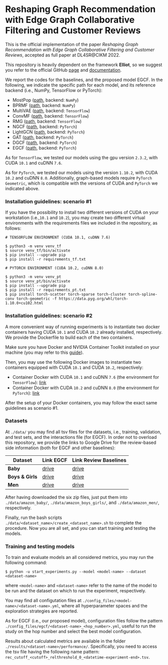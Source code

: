 # Reshaping Graph Recommendation with Edge Graph Collaborative Filtering and Customer Reviews

This is the official implementation of the paper _Reshaping Graph Recommendation with Edge Graph Collaborative Filtering and Customer Reviews_, accepted as full paper at DL4SR@CIKM 2022.

This repository is heavily dependent on the framework **Elliot**, so we suggest you refer to the official GitHub [page](https://github.com/sisinflab/elliot) and [documentation](https://elliot.readthedocs.io/en/latest/).

We report the codes for the baselines, and the proposed model EGCF. In the following, we indicate the specific path for each model, and its reference backend (i.e., NumPy, TensorFlow or PyTorch):

- MostPop ([path](https://anonymous.4open.science/r/Edge-Graph-Collaborative-Filtering-D0D3/elliot/recommender/unpersonalized/most_popular/most_popular.py), backend: `NumPy`)
- BPRMF ([path](https://anonymous.4open.science/r/Edge-Graph-Collaborative-Filtering-D0D3/elliot/recommender/latent_factor_models/BPRMF/BPRMF.py), backend: `NumPy`)
- MultiVAE ([path](https://anonymous.4open.science/r/Edge-Graph-Collaborative-Filtering-D0D3/elliot/recommender/autoencoders/vae/multi_vae.py), backend: `TensorFlow`)
- ConvMF ([path](https://anonymous.4open.science/r/Edge-Graph-Collaborative-Filtering-D0D3/external/models/convmf/ConvMF.py), backend: `TensorFlow`)
- RMG ([path](https://anonymous.4open.science/r/Edge-Graph-Collaborative-Filtering-D0D3/external/models/rmg/RMG.py), backend: `TensorFlow`)
- NGCF ([path](https://anonymous.4open.science/r/Edge-Graph-Collaborative-Filtering-D0D3/external/models/ngcf/NGCF.py), backend: `PyTorch`)
- LightGCN ([path](https://anonymous.4open.science/r/Edge-Graph-Collaborative-Filtering-D0D3/external/models/lightgcn/LightGCN.py), backend: `PyTorch`)
- GAT ([path](https://anonymous.4open.science/r/Edge-Graph-Collaborative-Filtering-D0D3/external/models/gat/GAT.py), backend: `PyTorch`)
- DGCF ([path](https://anonymous.4open.science/r/Edge-Graph-Collaborative-Filtering-D0D3/external/models/dgcf/DGCF.py), backend: `PyTorch`)
- EGCF ([path](https://anonymous.4open.science/r/Edge-Graph-Collaborative-Filtering-D0D3/external/models/egcf/EGCF.py), backend: `PyTorch`)

As for `TensorFlow`, we tested our models using the gpu version `2.3.2`, with CUDA `10.1` and cuDNN `7.6`. 

As for `PyTorch`, we tested our models using the version `1.10.2`, with CUDA `10.2` and cuDNN `8.0`. Additionally, graph-based models require `PyTorch Geometric`, which is compatible with the versions of CUDA and `PyTorch` we indicated above.

### Installation guidelines: scenario #1
If you have the possibility to install two different versions of CUDA on your workstation (i.e.,`10.1` and `10.2`), you may create two different virtual environments with the requirements files we included in the repository, as follows:

```
# TENSORFLOW ENVIRONMENT (CUDA 10.1, cuDNN 7.6)

$ python3 -m venv venv_tf
$ source venv_tf/bin/activate
$ pip install --upgrade pip
$ pip install -r requirements_tf.txt
```

```
# PYTORCH ENVIRONMENT (CUDA 10.2, cuDNN 8.0)

$ python3 -m venv venv_pt
$ source venv_pt/bin/activate
$ pip install --upgrade pip
$ pip install -r requirements_pt.txt
$ pip install torch-scatter torch-sparse torch-cluster torch-spline-conv torch-geometric -f https://data.pyg.org/whl/torch-1.10.0+cu102.html
```

### Installation guidelines: scenario #2
A more convenient way of running experiments is to instantiate two docker containers having CUDA `10.1` and CUDA `10.2` already installed, respectively. We provide the Dockerfile to build each of the two containers.

Make sure you have Docker and NVIDIA Container Toolkit installed on your machine (you may refer to this [guide](https://docs.nvidia.com/datacenter/cloud-native/container-toolkit/install-guide.html#installing-on-ubuntu-and-debian)).

Then, you may use the following Docker images to instantiate two containers equipped with CUDA `10.1` and CUDA `10.2`, respectively:

- Container Docker with CUDA `10.1` and cuDNN `7.6` (the environment for `TensorFlow`): [link](https://hub.docker.com/layers/nvidia/cuda/10.1-cudnn7-devel-ubuntu18.04/images/sha256-c38db79d18f576fa84b041638b2d560cd7d450791279a5cdfc044fb5708e431b?context=explore)
- Container Docker with CUDA `10.2` and cuDNN `8.0` (the environment for `PyTorch`): [link](https://hub.docker.com/layers/nvidia/cuda/10.2-cudnn8-devel-ubuntu18.04/images/sha256-3d1aefa978b106e8cbe50743bba8c4ddadacf13fe3165dd67a35e4d904f3aabe?context=explore)

After the setup of your Docker containers, you may follow the exact same guidelines as scenario #1.
### Datasets
At `./data/` you may find all tsv files for the datasets, i.e., training, validation, and test sets, and the interactions file (for EGCF). In order not to overload this repository, we provide the links to Google Drive for the review-based side information (both for EGCF and other baselines):

| Dataset           | Link EGCF                                                                                   | Link Review Baselines |
|-------------------|---------------------------------------------------------------------------------------------|-----------------------|
| **Baby**          | [drive](https://drive.google.com/file/d/1XKU7ZglJVvKimLPklexbTgiqrqU6WLnv/view?usp=sharing) |[drive](https://drive.google.com/file/d/11wDeIZqWA4VHnJJF5qAbEIJnPhsJ850j/view?usp=sharing) |
| **Boys \& Girls** | [drive](https://drive.google.com/file/d/1X_2Sfqba7_3iSYYTeEYlCC12sQpcPdAD/view?usp=sharing) |[drive](https://drive.google.com/file/d/1jFC5WMxlQW7nUOmadXTJ9ZREW2lFSdZh/view?usp=sharing) |
| **Men**           | [drive](https://drive.google.com/file/d/1bk8uHWBVOGkUmQjCzMEXX6BKa4UDtIW-/view?usp=sharing) |[drive](https://drive.google.com/file/d/1BhSJf2ZptrvB96TQRszfGQF0lGF8oWKb/view?usp=sharing) |

After having downloaded the six zip files, just put them into `./data/amazon_baby/`, `./data/amazon_boys_girls/`, and `./data/amazon_men/`, respectively. 

Finally, run the bash scripts `./data/<dataset_name>/create_<dataset_name>.sh` to complete the procedure. Now you are all set, and you can start training and testing the models.

### Training and testing models
To train and evaluate models an all considered metrics, you may run the following command:

```
$ python -u start_experiments.py --model <model-name> --dataset <dataset-name>
```

where `<model-name>` and `<dataset-name>` refer to the name of the model to be run and the dataset on which to run the experiment, respectively.

You may find all configutation files at `./config_files/<model-name>/<dataset-name>.yml`, where all hyperparameter spaces and the exploration strategies are reported.

As for EGCF (i.e., our proposed model), configuration files follow the pattern `./config_files/egcf/<dataset-name>_<hop_number>.yml`, useful to run the study on the hop number and select the best model configuration.

Results about calculated metrics are available in the folder `./results/<dataset-name>/performance/`. Specifically, you need to access the tsv file having the following name pattern: `rec_cutoff_<cutoff>_relthreshold_0_<datetime-experiment-end>.tsv`.
